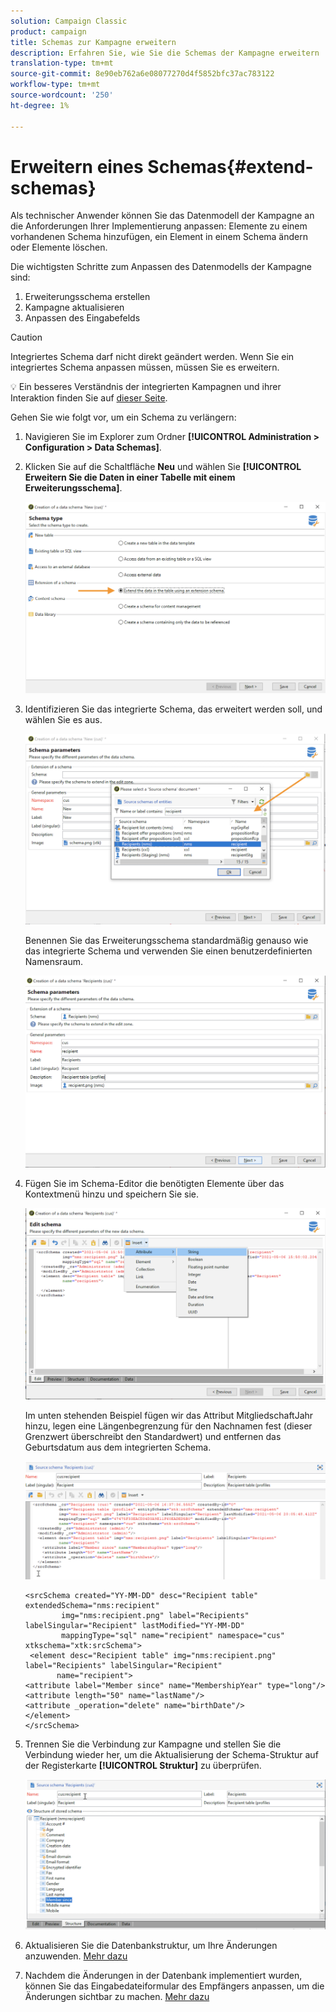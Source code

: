 ```yaml
---
solution: Campaign Classic
product: campaign
title: Schemas zur Kampagne erweitern
description: Erfahren Sie, wie Sie die Schemas der Kampagne erweitern
translation-type: tm+mt
source-git-commit: 8e90eb762a6e08077270d4f5852bfc37ac783122
workflow-type: tm+mt
source-wordcount: '250'
ht-degree: 1%

---
```


# Erweitern eines Schemas{#extend-schemas}

Als technischer Anwender können Sie das Datenmodell der Kampagne an die Anforderungen Ihrer Implementierung anpassen: Elemente zu einem vorhandenen Schema hinzufügen, ein Element in einem Schema ändern oder Elemente löschen.

Die wichtigsten Schritte zum Anpassen des Datenmodells der Kampagne sind:

1. Erweiterungsschema erstellen
1. Kampagne aktualisieren
1. Anpassen des Eingabefelds

>[!CAUTION]
>Integriertes Schema darf nicht direkt geändert werden. Wenn Sie ein integriertes Schema anpassen müssen, müssen Sie es erweitern.

:bulb: Ein besseres Verständnis der integrierten Kampagnen und ihrer Interaktion finden Sie auf [dieser Seite](datamodel.md).

Gehen Sie wie folgt vor, um ein Schema zu verlängern:

1. Navigieren Sie im Explorer zum Ordner **[!UICONTROL Administration > Configuration > Data Schemas]**.
1. Klicken Sie auf die Schaltfläche **Neu** und wählen Sie **[!UICONTROL Erweitern Sie die Daten in einer Tabelle mit einem Erweiterungsschema]**.

   ![](assets/extend-schema-option.png)

1. Identifizieren Sie das integrierte Schema, das erweitert werden soll, und wählen Sie es aus.

   ![](assets/extend-schema-select.png)

   Benennen Sie das Erweiterungsschema standardmäßig genauso wie das integrierte Schema und verwenden Sie einen benutzerdefinierten Namensraum.

   ![](assets/extend-schema-validate.png)

1. Fügen Sie im Schema-Editor die benötigten Elemente über das Kontextmenü hinzu und speichern Sie sie.

   ![](assets/extend-schema-edit.png)

   Im unten stehenden Beispiel fügen wir das Attribut MitgliedschaftJahr hinzu, legen eine Längenbegrenzung für den Nachnamen fest (dieser Grenzwert überschreibt den Standardwert) und entfernen das Geburtsdatum aus dem integrierten Schema.

   ![](assets/extend-schema-sample.png)

   ```
   <srcSchema created="YY-MM-DD" desc="Recipient table" extendedSchema="nms:recipient"
           img="nms:recipient.png" label="Recipients" labelSingular="Recipient" lastModified="YY-MM-DD"
           mappingType="sql" name="recipient" namespace="cus" xtkschema="xtk:srcSchema">
    <element desc="Recipient table" img="nms:recipient.png" label="Recipients" labelSingular="Recipient"
          name="recipient">
   <attribute label="Member since" name="MembershipYear" type="long"/>
   <attribute length="50" name="lastName"/>
   <attribute _operation="delete" name="birthDate"/>
   </element>
   </srcSchema>
   ```
1. Trennen Sie die Verbindung zur Kampagne und stellen Sie die Verbindung wieder her, um die Aktualisierung der Schema-Struktur auf der Registerkarte **[!UICONTROL Struktur]** zu überprüfen.

   ![](assets/extend-schema-structure.png)

1. Aktualisieren Sie die Datenbankstruktur, um Ihre Änderungen anzuwenden. [Mehr dazu](update-database-structure.md)

1. Nachdem die Änderungen in der Datenbank implementiert wurden, können Sie das Eingabedateiformular des Empfängers anpassen, um die Änderungen sichtbar zu machen. [Mehr dazu](forms.md)
